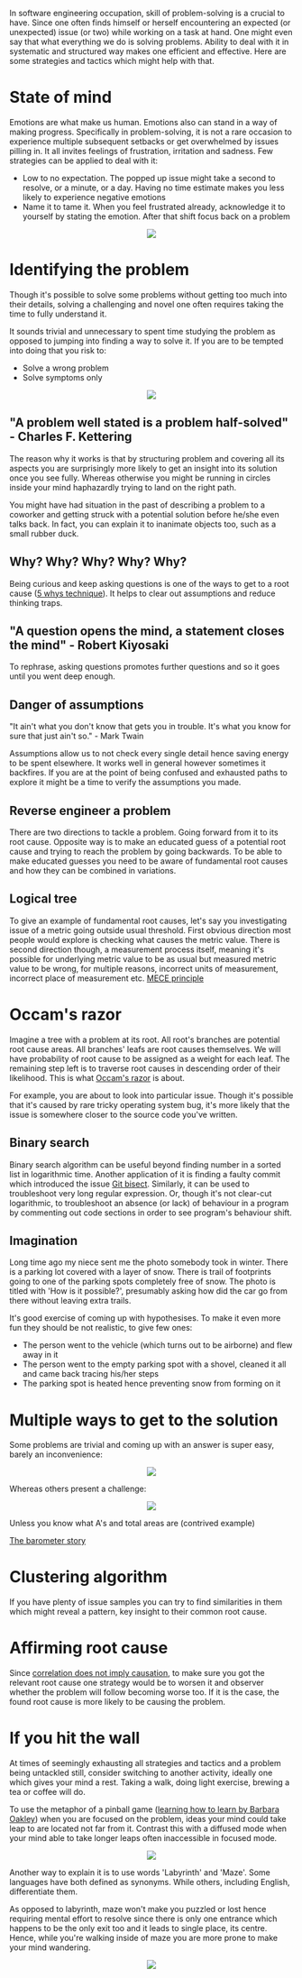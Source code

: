 In software engineering occupation, skill of problem-solving is a crucial to have. Since one often finds himself or herself encountering an expected (or unexpected) issue (or two) while working on a task at hand. One might even say that what everything we do is solving problems. Ability to deal with it in systematic and structured way makes one efficient and effective. Here are some strategies and tactics which might help with that. 

# State of mind

Emotions are what make us human. Emotions also can stand in a way of making progress. Specifically in problem-solving, it is not a rare occasion to experience multiple subsequent setbacks or get overwhelmed by issues pilling in. It all invites feelings of frustration, irritation and sadness. Few strategies can be applied to deal with it:

- Low to no expectation. The popped up issue might take a second to resolve, or a minute, or a day. Having no time estimate makes you less likely to experience negative emotions 
- Name it to tame it. When you feel frustrated already, acknowledge it to yourself by stating the emotion. After that shift focus back on a problem

<p align="center">
  <img
    src="/assets/keep-calm-and-problem-solve.jpeg"
  >
</p>

# Identifying the problem

Though it's possible to solve some problems without getting too much into their details, solving a challenging and novel one often requires taking the time to fully understand it.

It sounds trivial and unnecessary to spent time studying the problem as opposed to jumping into finding a way to solve it. If you are to be tempted into doing that you risk to:
- Solve a wrong problem
- Solve symptoms only

<p align="center">
  <img
    src="/assets/caroline-carpet.gif"
  >
</p>

## "A problem well stated is a problem half-solved" - Charles F. Kettering

The reason why it works is that by structuring problem and covering all its aspects you are surprisingly more likely to get an insight into its solution once you see fully. Whereas otherwise you might be running in circles inside your mind haphazardly trying to land on the right path.

You might have had situation in the past of describing a problem to a coworker and getting struck with a potential solution before he/she even talks back. In fact, you can explain it to inanimate objects too, such as a small rubber duck. 

## Why? Why? Why? Why? Why?

Being curious and keep asking questions is one of the ways to get to a root cause ([5 whys technique](https://en.wikipedia.org/wiki/Five_whys)). It helps to clear out assumptions and reduce thinking traps.

## "A question opens the mind, a statement closes the mind" - Robert Kiyosaki

To rephrase, asking questions promotes further questions and so it goes until you went deep enough.

## Danger of assumptions

"It ain't what you don't know that gets you in trouble. It's what you know for sure that just ain't so." - Mark Twain

Assumptions allow us to not check every single detail hence saving energy to be spent elsewhere. It works well in general however sometimes it backfires. If you are at the point of being confused and exhausted paths to explore it might be a time to verify the assumptions you made.

## Reverse engineer a problem

There are two directions to tackle a problem. Going forward from it to its root cause. Opposite way is to make an educated guess of a potential root cause and trying to reach the problem by going backwards. To be able to make educated guesses you need to be aware of fundamental root causes and how they can be combined in variations.

## Logical tree

To give an example of fundamental root causes, let's say you investigating issue of a metric going outside usual threshold. First obvious direction most people would explore is checking what causes the metric value. There is second direction though, a measurement process itself, meaning it's possible for underlying metric value to be as usual but measured metric value to be wrong, for multiple reasons, incorrect units of measurement, incorrect place of measurement etc. [MECE principle](https://en.wikipedia.org/wiki/MECE_principle)

# Occam's razor

Imagine a tree with a problem at its root. All root's branches are potential root cause areas. All branches' leafs are root causes themselves. We will have probability of root cause to be assigned as a weight for each leaf. The remaining step left is to traverse root causes in descending order of their likelihood. This is what [Occam's razor](https://en.wikipedia.org/wiki/Occam%27s_razor) is about.

For example, you are about to look into particular issue. Though it's possible that it's caused by rare tricky operating system bug, it's more likely that the issue is somewhere closer to the source code you've written. 

## Binary search

Binary search algorithm can be useful beyond finding number in a sorted list in logarithmic time. Another application of it is finding a faulty commit which introduced the issue [Git bisect](https://git-scm.com/docs/git-bisect). Similarly, it can be used to troubleshoot very long regular expression. Or, though it's not clear-cut logarithmic, to troubleshoot an absence (or lack) of behaviour in a program by commenting out code sections in order to see program's behaviour shift.

## Imagination

Long time ago my niece sent me the photo somebody took in winter. There is a parking lot covered with a layer of snow. There is trail of footprints going to one of the parking spots completely free of snow. The photo is titled with 'How is it possible?', presumably asking how did the car go from there without leaving extra trails.

It's good exercise of coming up with hypothesises. To make it even more fun they should be not realistic, to give few ones:
- The person went to the vehicle (which turns out to be airborne) and flew away in it
- The person went to the empty parking spot with a shovel, cleaned it all and came back tracing his/her steps
- The parking spot is heated hence preventing snow from forming on it 

# Multiple ways to get to the solution

Some problems are trivial and coming up with an answer is super easy, barely an inconvenience:

<p align="center">
  <img
    src="/assets/easy.png"
  >
</p>

Whereas others present a challenge:

<p align="center">
  <img
    src="/assets/harder.png"
  >
</p>

Unless you know what A's and total areas are (contrived example) 

[The barometer story](https://www.mrao.cam.ac.uk/~steve/astrophysics/webpages/barometer_story.htm)

# Clustering algorithm

If you have plenty of issue samples you can try to find similarities in them which might reveal a pattern, key insight to their common root cause.

# Affirming root cause

Since [correlation does not imply causation](https://en.wikipedia.org/wiki/Correlation_does_not_imply_causation), to make sure you got the relevant root cause one strategy would be to worsen it and observer whether the problem will follow becoming worse too. If it is the case, the found root cause is more likely to be causing the problem. 

# If you hit the wall

At times of seemingly exhausting all strategies and tactics and a problem being untackled still, consider switching to another activity, ideally one which gives your mind a rest. Taking a walk, doing light exercise, brewing a tea or coffee will do.

To use the metaphor of a pinball game ([learning how to learn by Barbara Oakley](https://www.coursera.org/learn/learning-how-to-learn)) when you are focused on the problem, ideas your mind could take leap to are located not far from it. Contrast this with a diffused mode when your mind able to take longer leaps often inaccessible in focused mode.  

<p align="center">
  <img
    src="/assets/focused_and_diffused_mindset.png"
  >
</p>

Another way to explain it is to use words 'Labyrinth' and 'Maze'. Some languages have both defined as synonyms. While others, including English, differentiate them.

As opposed to labyrinth, maze won't make you puzzled or lost hence requiring mental effort to resolve since there is only one entrance which happens to be the only exit too and it leads to single place, its centre. Hence, while you're walking inside of maze you are more prone to make your mind wandering.

<p align="center">
  <img
    src="/assets/maze_and_labyrinth.png"
  >
</p>
